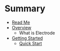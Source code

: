 # Summary

* [Read Me](README.md)
* [Overview](overview.md)
  * What is Electrode
* [Getting Started](chapter1.md)
  * [Quick Start](chapter1/quick-start.md)

